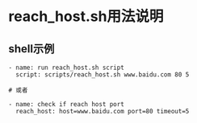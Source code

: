 # reach_host.sh用法说明

## shell示例

```playbook
- name: run reach_host.sh script
  script: scripts/reach_host.sh www.baidu.com 80 5

# 或者

- name: check if reach host port
  reach_host: host=www.baidu.com port=80 timeout=5  
```
